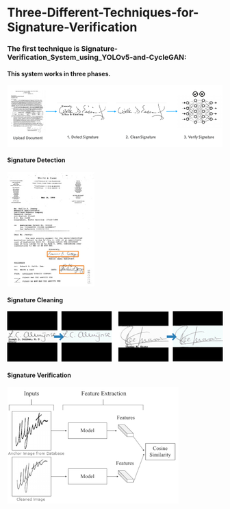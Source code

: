 # Three-Different-Techniques-for-Signature-Verification

### The first technique is Signature-Verification_System_using_YOLOv5-and-CycleGAN:
#### This system works in three phases.
![Pipeline](Images/pipeline.png)

#### Signature Detection
![DetectionExample](Images/detection_from_document.jpg) 

#### Signature Cleaning
!['Gan Example Real'](Images/cleaning.jpg)  

#### Signature Verification
![siamese_model_working](Images/verify.png) 
